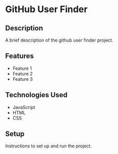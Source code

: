 # GitHub User Finder

## Description

A brief description of the github user finder project.

## Features

- Feature 1
- Feature 2
- Feature 3

## Technologies Used

- JavaScript
- HTML
- CSS

## Setup

Instructions to set up and run the project.

